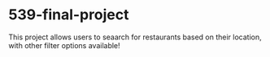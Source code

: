 # 539-final-project

This project allows users to seaarch for restaurants based on their location, with other filter options available!
